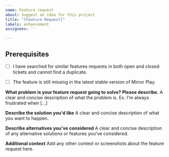```yaml
---
name: Feature request
about: Suggest an idea for this project
title: "[Feature Request]"
labels: enhancement
assignees: ''

---
```


<!-- Before opening a new issue, please search for duplicate issues to prevent opening a duplicate feature request. If there is already an open existing request, please leave a comment there. -->

## Prerequisites
<!-- MARK COMPLETED ITEMS WITH AN [x] -->

- [ ] I have searched for similar features requests in both open and closed tickets and cannot find a duplicate.
- [ ] The feature is still missing in the latest stable version of Mirror Play.


**What problem is your feature request going to solve? Please describe.**
A clear and concise description of what the problem is. Ex. I'm always frustrated when [...]

**Describe the solution you'd like**
A clear and concise description of what you want to happen.

**Describe alternatives you've considered**
A clear and concise description of any alternative solutions or features you've considered.

**Additional context**
Add any other context or screenshots about the feature request here.
